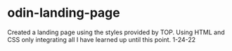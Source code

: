 # odin-landing-page
Created a landing page using the styles provided by TOP. Using HTML and CSS only integrating all I have learned up until this point. 1-24-22